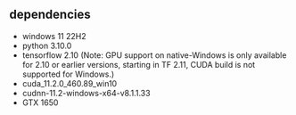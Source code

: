 ## dependencies
- windows 11 22H2
- python 3.10.0
- tensorflow 2.10 (Note: GPU support on native-Windows is only available for 2.10 or earlier versions, starting in TF 2.11, CUDA build is not supported for Windows.)
- cuda_11.2.0_460.89_win10
- cudnn-11.2-windows-x64-v8.1.1.33
- GTX 1650
